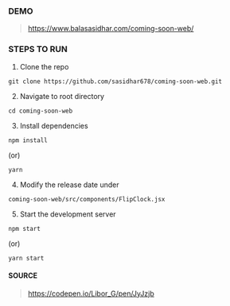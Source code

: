### DEMO
> https://www.balasasidhar.com/coming-soon-web/

### STEPS TO RUN
1. Clone the repo
```
git clone https://github.com/sasidhar678/coming-soon-web.git
```
2. Navigate to root directory
```
cd coming-soon-web
```
3. Install dependencies
```
npm install 
```
(or)
```
yarn
```
4. Modify the release date under
```
coming-soon-web/src/components/FlipClock.jsx
```
5. Start the development server
```
npm start
```
(or)
```
yarn start
```

#### SOURCE
> https://codepen.io/Libor_G/pen/JyJzjb
